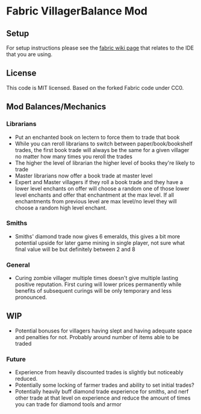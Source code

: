 # Fabric VillagerBalance Mod

## Setup

For setup instructions please see the [fabric wiki page](https://fabricmc.net/wiki/tutorial:setup) that relates to the IDE that you are using.

## License

This code is MIT licensed. Based on the forked Fabric code under CC0.

## Mod Balances/Mechanics

### Librarians
- Put an enchanted book on lectern to force them to trade that book
- While you can reroll librarians to switch between paper/book/bookshelf trades, the first book trade will always be the same for a given villager no matter how many times you reroll the trades
- The higher the level of librarian the higher level of books they're likely to trade
- Master librarians now offer a book trade at master level
- Expert and Master villagers if they roll a book trade and they have a lower level enchants on offer will choose a random one of those lower level enchants and offer that enchantment at the max level. If all enchantments from previous level are max level/no level they will choose a random high level enchant.

### Smiths
- Smiths' diamond trade now gives 6 emeralds, this gives a bit more potential upside for later game mining in single player, not sure what final value will be but definitely between 2 and 8

### General
- Curing zombie villager multiple times doesn't give multiple lasting positive reputation. First curing will lower prices permanently while benefits of subsequent curings will be only temporary and less pronounced.

## WIP
- Potential bonuses for villagers having slept and having adequate space and penalties for not. Probably around number of items able to be traded

### Future
- Experience from heavily discounted trades is slightly but noticeably reduced.
- Potentially some locking of farmer trades and ability to set initial trades?
- Potentially heavily buff diamond trade experience for smiths, and nerf other trade at that level on experience and reduce the amount of times you can trade for diamond tools and armor
